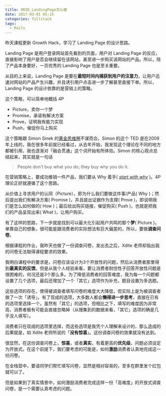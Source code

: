 ```yaml
---
title: ORID_LandingPage怎么做
date: 2017-03-01 05:15
categories: fullstack
tags: 
  - Rails
---
```


昨天课程更新 Growth Hack，学习了 Landing Page 的设计思路。

Landing Page 是用户登录网站首先看到的页面，用户对 Landing Page 的反应，直接影响了用户是否会继续留在该网站，甚至进一步购买该网站的产品。所以，除了产品本身要好，一页优秀的 Landing Page 也是至关重要。

从目的上来说，Landing Page 是要在**最短时间内捕获到用户的注意力**，让用户迅速对网站的产品产生兴趣，并且诱引用户点击进一步了解甚至直接下单。所以，Landing Page 的设计依靠的是营销上的策略。

这个策略，可以简单地概括 4P

- Picture，卖你一个梦
- Promise，承诺有解决方案
- Prove，证明我有能力实现
- Push，催促你马上购买

这个策略跟 Simon Sinek 的[黄金思维圈](http://www.ted.com/talks/simon_sinek_how_great_leaders_inspire_action)不谋而合。Simon 的这个 TED 是在2009年上线的，我在很多年前就已经看过，从去年开始，我发现这个理论在不同的地方都被引用，我也逐渐对「融会贯通」这个词开始有所体验。Simon 的核心观点总结起来，其实就是一句话

> People don't buy what you do; they buy why you do it.

在营销策略上，要成功推销一件产品，我们要从 Why 着手( *[start with why](https://www.amazon.com/Start-Why-Leaders-Inspire-Everyone-ebook/dp/B002Q6XUE4/ref=sr_1_1_twi_kin_2?ie=UTF8&qid=1488318078&sr=8-1&keywords=start+with+why)* )。4P 理论正好就遵循了这个思路。

从价值上寻求用户的认同（Picture），即为什么我们要做这件事/产品( Why )；然后提出我们有解决方案( Promise )，并且提出证据作为支撑( Prove )，即说明我们是怎么如何做的( How )；最后给出购买链接，催促购买( Push )，也就是把我们的产品呈现出来( What )，让用户购买。

有了这样的思路，下一步就是找到可以最大化引起用户共鸣的那个**梦**( Picture )。单靠自己的想象，很可能是跟消费者的实际想法有巨大偏差的，所以，要做**调查问卷**。

根据课程的作业，我昨天也做了一份调查问卷，发出去之后，Xdite 老师却指出我的问卷无法取得课程要求的效果。

我明白课程中的要求是，问卷应该设计为3个开放性的问题，然后从消费者那里得到**最真实的反馈**。但是从我个人经验来看，要让消费者耐住性子回答开放性问题是很困难的，何况还是3个那么多。为了降低消费者的回答难度，我为每一个问题都设置了几个选项，最后还增加了一个「其它」选项作为补充，题目设置为多选题。

这些选项的存在，使得被调查者填写问卷的难度大大降低，但实际上是为被调查者做了一次「诱导」。有了现成的选项，大多数人都会**懒得进一步思考**，直接在已有的选项里选择一个。虽然有「其它」的选项，但相比之下，填写的难度因为非常高，消费者极有可能会直接忽略掉（从搜集到的数据来看，「其它」选项的确是几乎没人填写）。

消费者只在现成的选项里选择，而这些选项是我凭个人理解来设计的，那么造成的后果就是，如 Xdite 老师所说的「**没有惊喜**」。这份调查问卷的效果就没有达到。

很显然，在这份调查问卷上，**惊喜**，或者**真实**，有着更高的**优先级**，问题必须设定为开放式。在这个前提下，我们要考虑的可能是，如何**激励**消费者认真地完成这一份问卷。

在全栈营中，要请同学们帮忙填写问卷，显然是相对容易的，至多在群里发个红包就可以了。

但是如果到了真实情景中，如何激励消费者完成这样一份「高难度」的开放式调查问卷，是一个需要认真考虑的问题。